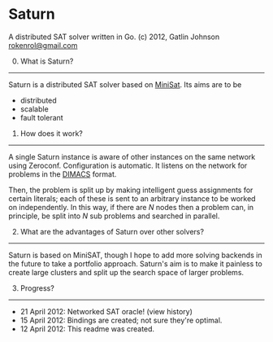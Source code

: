 Saturn
===

A distributed SAT solver written in Go.
(c) 2012, Gatlin Johnson <rokenrol@gmail.com>

0. What is Saturn?
---

Saturn is a distributed SAT solver based on [MiniSat][1]. Its aims are to be

* distributed
* scalable
* fault tolerant

1. How does it work?
---

A single Saturn instance is aware of other instances on the same network using
Zeroconf. Configuration is automatic. It listens on the network for problems in
the [DIMACS][2] format.

Then, the problem is split up by making intelligent guess assignments for
certain literals; each of these is sent to an arbitrary instance to be worked
on independently. In this way, if there are *N* nodes then a problem can, in
principle, be split into *N* sub problems and searched in parallel.

2. What are the advantages of Saturn over other solvers?
---

Saturn is based on MiniSAT, though I hope to add more solving backends in the
future to take a portfolio approach. Saturn's aim is to make it painless to
create large clusters and split up the search space of larger problems.

3. Progress?
---

* 21 April 2012: Networked SAT oracle! (view history)
* 15 April 2012: Bindings are created; not sure they're optimal.
* 12 April 2012: This readme was created.

[1]: http://minisat.se/
[2]: http://www.satcompetition.org/2009/format-benchmarks2009.html
